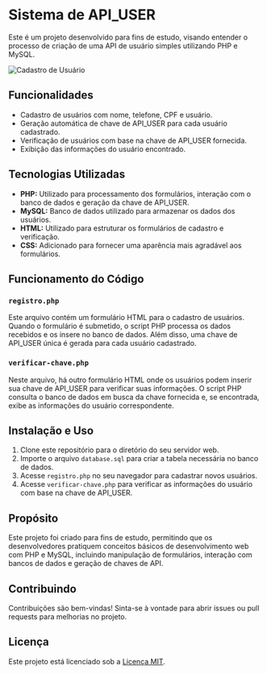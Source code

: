 # Sistema de API_USER

Este é um projeto desenvolvido para fins de estudo, visando entender o processo de criação de uma API de usuário simples utilizando PHP e MySQL.

![Cadastro de Usuário](https://media.discordapp.net/attachments/1064561225473736859/1233923152099147846/image.png?ex=662edbfc&is=662d8a7c&hm=5625de3badac19f785793bd38e24d6c80f1bda9c33b6c9cfc0bca0b3af5604e8&=&format=webp&quality=lossless&width=915&height=431)

## Funcionalidades

- Cadastro de usuários com nome, telefone, CPF e usuário.
- Geração automática de chave de API_USER para cada usuário cadastrado.
- Verificação de usuários com base na chave de API_USER fornecida.
- Exibição das informações do usuário encontrado.

## Tecnologias Utilizadas

- **PHP:** Utilizado para processamento dos formulários, interação com o banco de dados e geração da chave de API_USER.
- **MySQL:** Banco de dados utilizado para armazenar os dados dos usuários.
- **HTML:** Utilizado para estruturar os formulários de cadastro e verificação.
- **CSS:** Adicionado para fornecer uma aparência mais agradável aos formulários.

## Funcionamento do Código

### `registro.php`

Este arquivo contém um formulário HTML para o cadastro de usuários. Quando o formulário é submetido, o script PHP processa os dados recebidos e os insere no banco de dados. Além disso, uma chave de API_USER única é gerada para cada usuário cadastrado.

### `verificar-chave.php`

Neste arquivo, há outro formulário HTML onde os usuários podem inserir sua chave de API_USER para verificar suas informações. O script PHP consulta o banco de dados em busca da chave fornecida e, se encontrada, exibe as informações do usuário correspondente.

## Instalação e Uso

1. Clone este repositório para o diretório do seu servidor web.
2. Importe o arquivo `database.sql` para criar a tabela necessária no banco de dados.
3. Acesse `registro.php` no seu navegador para cadastrar novos usuários.
4. Acesse `verificar-chave.php` para verificar as informações do usuário com base na chave de API_USER.

## Propósito

Este projeto foi criado para fins de estudo, permitindo que os desenvolvedores pratiquem conceitos básicos de desenvolvimento web com PHP e MySQL, incluindo manipulação de formulários, interação com bancos de dados e geração de chaves de API.

## Contribuindo

Contribuições são bem-vindas! Sinta-se à vontade para abrir issues ou pull requests para melhorias no projeto.

## Licença

Este projeto está licenciado sob a [Licença MIT](LICENSE).
